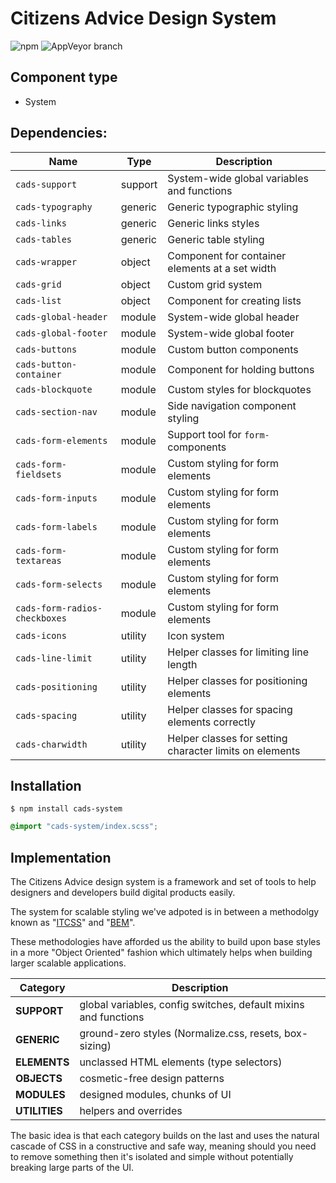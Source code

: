 # Citizens Advice Design System

![npm](https://img.shields.io/npm/v/:package.svg)
![AppVeyor branch](https://img.shields.io/appveyor/ci/:user/:repo/:branch.svg)

## Component type

- System

## Dependencies:

| Name                           | Type    | Description                                             |
| ------------------------------ | ------- | ------------------------------------------------------- |
| `cads-support`                | support | System-wide global variables and functions              |
| `cads-typography`             | generic | Generic typographic styling                             |
| `cads-links`                  | generic | Generic links styles                                    |
| `cads-tables`                 | generic | Generic table styling                                   |
| `cads-wrapper`                | object  | Component for container elements at a set width         |
| `cads-grid`                   | object  | Custom grid system                                      |
| `cads-list`                   | object  | Component for creating lists                            |
| `cads-global-header`          | module  | System-wide global header                               |
| `cads-global-footer`          | module  | System-wide global footer                               |
| `cads-buttons`                | module  | Custom button components                                |
| `cads-button-container`       | module  | Component for holding buttons                           |
| `cads-blockquote`             | module  | Custom styles for blockquotes                           |
| `cads-section-nav`            | module  | Side navigation component styling                       |
| `cads-form-elements`          | module  | Support tool for `form-` components                     |
| `cads-form-fieldsets`          | module  | Custom styling for form elements                        |
| `cads-form-inputs`            | module  | Custom styling for form elements                        |
| `cads-form-labels`            | module  | Custom styling for form elements                        |
| `cads-form-textareas`         | module  | Custom styling for form elements                        |
| `cads-form-selects`           | module  | Custom styling for form elements                        |
| `cads-form-radios-checkboxes` | module  | Custom styling for form elements                        |
| `cads-icons`                  | utility | Icon system                                             |
| `cads-line-limit`             | utility | Helper classes for limiting line length                 |
| `cads-positioning`            | utility | Helper classes for positioning elements                 |
| `cads-spacing`                | utility | Helper classes for spacing elements correctly           |
| `cads-charwidth`              | utility | Helper classes for setting character limits on elements |

## Installation

```
$ npm install cads-system
```

```scss
@import "cads-system/index.scss";
```

## Implementation

The Citizens Advice design system is a framework and set of tools to help designers and developers build digital products easily.

The system for scalable styling we've adpoted is in between a methodolgy known as "[ITCSS]()" and "[BEM]()".

These methodologies have afforded us the ability to build upon base styles in a more "Object Oriented" fashion which ultimately helps when building larger scalable applications.

| Category      | Description                                                     |
| ------------- | --------------------------------------------------------------- |
| **SUPPORT**   | global variables, config switches, default mixins and functions |
| **GENERIC**   | ground-zero styles (Normalize.css, resets, box-sizing)          |
| **ELEMENTS**  | unclassed HTML elements (type selectors)                        |
| **OBJECTS**   | cosmetic-free design patterns                                   |
| **MODULES**   | designed modules, chunks of UI                                  |
| **UTILITIES** | helpers and overrides                                           |

The basic idea is that each category builds on the last and uses the natural cascade of CSS in a constructive and safe way, meaning should you need to remove something then it's isolated and simple without potentially breaking large parts of the UI.
